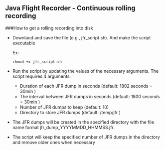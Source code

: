 ## Java Flight Recorder - Continuous rolling recording

###How to get a rolling recording into disk
* Downlaod and save the file (e.g., jfr_script.sh). And make the script executable 

    Ex:
    ```
    chmod +x jfr_script.sh 
    ```

* Run the script by updating the values of the necessary arguments. The script requires 4 arguments:

    * Duration of each JFR dump in seconds (default: 1802 seconds = 30min )
    * The interval between JFR dumps in seconds (default: 1800 seconds = 30min )
    * Number of JFR dumps to keep (default: 10)
    * Directory to store JFR dumps (default: /temp/jfr )

* The JFR dumps will be created in the specified directory with the file name format jfr_dump_YYYYMMDD_HHMMSS.jfr.
* The script will keep the specified number of JFR dumps in the directory and remove older ones when necessary
